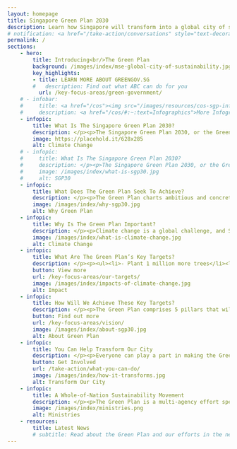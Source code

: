 ```yaml
---
layout: homepage
title: Singapore Green Plan 2030
description: Learn how Singapore will transform into a global city of sustainability with the Singapore Green Plan 2030. 
# notification: <a href="/take-action/conversations" style="text-decoration:none; font-weight:bold">CLICK HERE TO SIGN UP FOR THE GREEN PLAN CONVERSATIONS</a>
permalink: /
sections:
    - hero:
        title: Introducing<br/>The Green Plan
        background: /images/index/mse-global-city-of-sustainability.jpg
        key_highlights:
        - title: LEARN MORE ABOUT GREENGOV.SG
        #   description: Find out what ABC can do for you
          url: /key-focus-areas/green-government/
    # - infobar:
    #     title: <a href="/cos"><img src="/images/resources/cos-sgp-infographics.png"></a>
    #     description: <a href="/cos/#:~:text=Infographics">More Infographics</a>
    - infopic:
        title: What Is The Singapore Green Plan 2030?
        description: </p><p>The Singapore Green Plan 2030, or the Green Plan, is a whole-of-nation movement to advance Singapore’s national agenda on sustainable development.</p><figure class="mse-infopic-media-right is-16by9"><iframe width="560" height="315" src="https://www.youtube.com/embed/oNFeOl7pW9s?rel=0&autoplay=1&mute=1&enablejsapi=1" frameborder="0" allow="accelerometer; autoplay; clipboard-write; encrypted-media; gyroscope; picture-in-picture" allowfullscreen></iframe></figure><p class="mse-none">
        image: https://placehold.it/628x285
        alt: Climate Change
    # - infopic:
    #     title: What Is The Singapore Green Plan 2030?
    #     description: </p><p>The Singapore Green Plan 2030, or the Green Plan, is our ambitious national plan and commitment to sustainability strategies over the next 10 years.</p><img class="mse-infopic-media-left" src="/images/index/what-is-sgp30.jpg" alt="SGP30" /><p class="mse-none">
    #     image: /images/index/what-is-sgp30.jpg
    #     alt: SGP30
    - infopic:
        title: What Does The Green Plan Seek To Achieve?
        description: </p><p>The Green Plan charts ambitious and concrete targets over the next 10 years, strengthening Singapore’s commitments under the UN’s 2030 Sustainable Development Agenda and Paris Agreement, and positioning us to achieve our long-term net zero emissions aspiration as soon as viable.</p><img class="mse-infopic-media-left" src="/images/index/why-sgp30.jpg" alt="Why Green Plan" /><p class="mse-none">
        image: /images/index/why-sgp30.jpg
        alt: Why Green Plan
    - infopic:
        title: Why Is The Green Plan Important?
        description: </p><p>Climate change is a global challenge, and Singapore is taking firm actions to do our part to build a sustainable future.</p><img class="mse-infopic-media-right" src="/images/index/what-is-climate-change.jpg" alt="Climate Change" /><p class="mse-none">
        image: /images/index/what-is-climate-change.jpg
        alt: Climate Change
    - infopic:
        title: What Are The Green Plan’s Key Targets?
        description: </p><p><ul><li>- Plant 1 million more trees</li><li>- Quadruple solar energy deployment by 2025</li><li>- Reduce the waste sent to landfill by 30% by 2030 </li><li>- At least 20% of schools to be carbon neutral by 2030</li><li>- All newly registered cars to be cleaner-energy models from 2030</li></ul></p><img class="mse-infopic-media-left" src="/images/index/impacts-of-climate-change.jpg" alt="Impact" /><p class="mse-none">
        button: View more
        url: /key-focus-areas/our-targets/
        image: /images/index/impacts-of-climate-change.jpg
        alt: Impact
    - infopic:
        title: How Will We Achieve These Key Targets?
        description: </p><p>The Green Plan comprises 5 pillars that will influence all aspects of our lives:<ul><li>1. City in Nature</li><li>2. Energy Reset</li><li>3. Sustainable Living</li><li>4. Green Economy</li><li>5. Resilient Future</li></ul></p><img class="mse-infopic-media-right" src="/images/index/about-sgp30.jpg" alt="About Green Plan" /><p class="mse-none">
        button: Find out more
        url: /key-focus-areas/vision/
        image: /images/index/about-sgp30.jpg
        alt: About Green Plan
    - infopic:
        title: You Can Help Transform Our City
        description: </p><p>Everyone can play a part in making the Green Plan a reality. Let's build a greener and more liveable home together.</p><img class="mse-infopic-media-left" src="/images/index/how-it-transforms.jpg" alt="Transform Our City" /><p class="mse-none">
        button: Get Involved
        url: /take-action/what-you-can-do/
        image: /images/index/how-it-transforms.jpg
        alt: Transform Our City
    - infopic:
        title: A Whole-of-Nation Sustainability Movement
        description: </p><p>The Green Plan is a multi-agency effort spearheaded by five ministries:<ul><li>- Ministry of Education</li><li>- Ministry of National Development</li><li>- Ministry of Sustainability and the Environment</li><li>- Ministry of Trade and Industry</li><li>- Ministry of Transport</li></ul></p><img class="mse-infopic-media-right" src="/images/index/ministries.png" alt="Ministries" /><p class="mse-none">
        image: /images/index/ministries.png
        alt: Ministries
    - resources:
        title: Latest News
        # subtitle: Read about the Green Plan and our efforts in the news.
---
```


